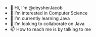 - 👋 Hi, I’m @deysherJacob
- 👀 I’m interested in Computer Science
- 🌱 I’m currently learning Java
- 💞️ I’m looking to collaborate on Java
- 📫 How to reach me is by talking to me

<!---
deysherJacob/deysherJacob is a ✨ special ✨ repository because its `README.md` (this file) appears on your GitHub profile.
You can click the Preview link to take a look at your changes.
--->
